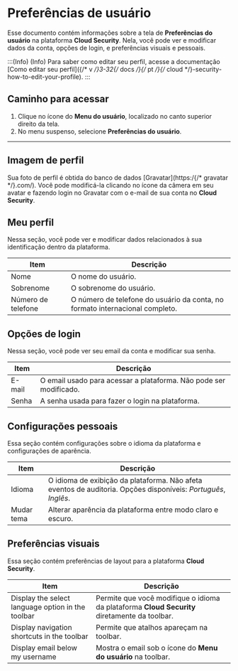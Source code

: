 # Preferências de usuário

Esse documento contém informações sobre a tela de **Preferências do usuário** na plataforma **Cloud Security**. Nela, você pode ver e modificar dados da conta, opções de login, e preferências visuais e pessoais.

:::(Info) (Info)
Para saber como editar seu perfil, acesse a documentação [Como editar seu perfil]({/* v */}3-32{/* docs */}{/* pt */}{/* cloud */}-security-how-to-edit-your-profile).
:::

## Caminho para acessar

1. Clique no ícone do **Menu do usuário**, localizado no canto superior direito da tela.
2. No menu suspenso, selecione **Preferências do usuário**.

---

## Imagem de perfil

Sua foto de perfil é obtida do banco de dados [Gravatar](https:/{/* gravatar */}.com/). Você pode modificá-la clicando no ícone da câmera em seu avatar e fazendo login no Gravatar com o e-mail de sua conta no **Cloud Security**.

## Meu perfil

Nessa seção, você pode ver e modificar dados relacionados à sua identificação dentro da plataforma.

| Item | Descrição |
| --- | --- |
| Nome | O nome do usuário. |
| Sobrenome | O sobrenome do usuário. |
| Número de telefone | O número de telefone do usuário da conta, no formato internacional completo. |

## Opções de login

Nessa seção, você pode ver seu email da conta e modificar sua senha.

| Item | Descrição |
| --- | --- |
| E-mail | O email usado para acessar a plataforma. Não pode ser modificado. |
| Senha | A senha usada para fazer o login na plataforma. |

## Configurações pessoais

Essa seção contém configurações sobre o idioma da plataforma e configurações de aparência.

| Item | Descrição |
| --- | --- |
| Idioma | O idioma de exibição da plataforma. Não afeta eventos de auditoria. Opções disponíveis: *Português*, *Inglês*. |
| Mudar tema | Alterar aparência da plataforma entre modo claro e escuro. |

## Preferências visuais

Essa seção contém preferências de layout para a plataforma **Cloud Security**.

| Item | Descrição |
| --- | --- |
| Display the select language option in the toolbar | Permite que você modifique o idioma da plataforma **Cloud Security** diretamente da toolbar. |
| Display navigation shortcuts in the toolbar | Permite que atalhos apareçam na toolbar. |
| Display email below my username | Mostra o email sob o ícone do **Menu do usuário** na toolbar. |